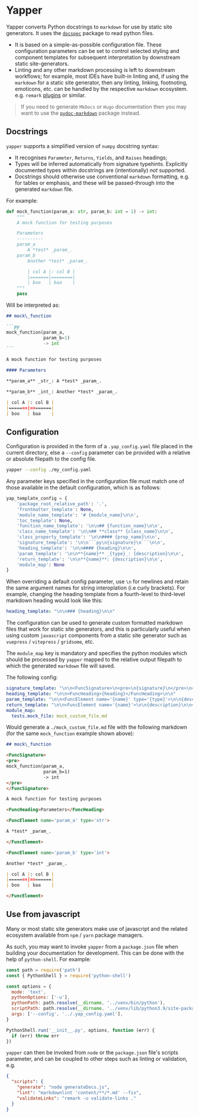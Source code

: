 # Yapper

Yapper converts Python docstrings to `markdown` for use by static site generators. It uses the [`docspec`](https://github.com/NiklasRosenstein/docspec) package to read python files.
- It is based on a simple-as-possible configuration file. These configuration parameters can be set to control selected styling and component templates for subsequent interpretation by downstream static site-generators.
- Linting and any other markdown processing is left to downstream workflows; for example, most IDEs have built-in linting and, if using the `markdown` for a static site generator, then any linting, linking, footnoting, emoticons, etc. can be handled by the respective `markdown` ecosystem. e.g. `remark` [plugins](https://github.com/remarkjs/remark/blob/main/doc/plugins.md) or similar.

> If you need to generate `MkDocs` or `Hugo` documentation then you may want to use the [`pydoc-markdown`](https://github.com/NiklasRosenstein/pydoc-markdown) package instead.

## Docstrings

`yapper` supports a simplified version of `numpy` docstring syntax:
- It recognises `Parameter`, `Returns`, `Yields`, and `Raises` headings;
- Types will be inferred automatically from signature typehints. Explicitly documented types within docstrings are (intentionally) *not* supported.
- Docstrings should otherwise use conventional `markdown` formatting, e.g. for tables or emphasis, and these will be passed-through into the generated `markdown` file.

For example:
```python
def mock_function(param_a: str, param_b: int = 1) -> int:
    """
    A mock function for testing purposes

    Parameters
    ----------
    param_a
        A *test* _param_.
    param_b
        Another *test* _param_.

        | col A |: col B |
        |=======|========|
        | boo   | baa    |
    """
    pass
```

Will be interpreted as:
````markdown
## mock\_function

```py
mock_function(param_a,
              param_b=1)
              -> int
```

A mock function for testing purposes

#### Parameters

**param_a** _str_: A *test* _param_.

**param_b** _int_: Another *test* _param_.

| col A |: col B |
|=======|========|
| boo   | baa    |
````

## Configuration

Configuration is provided in the form of a `.yap_config.yaml` file placed in the current directory, else a `--config` parameter can be provided with a relative or absolute filepath to the config file.

```bash
yapper --config ./my_config.yaml
```

Any parameter keys specified in the configuration file must match one of those available in the default configuration, which is as follows:

```python
yap_template_config = {
    'package_root_relative_path': '.',
    'frontmatter_template': None,
    'module_name_template': '# {module_name}\n\n',
    'toc_template': None,
    'function_name_template': '\n\n## {function_name}\n\n',
    'class_name_template': '\n\n## **class** {class_name}\n\n',
    'class_property_template': '\n\n#### {prop_name}\n\n',
    'signature_template': '\n\n```py\n{signature}\n```\n\n',
    'heading_template': '\n\n#### {heading}\n\n',
    'param_template': '\n\n**{name}** _{type}_: {description}\n\n',
    'return_template': '\n\n**{name}**: {description}\n\n',
    'module_map': None
}
```

When overriding a default config parameter, use `\n` for newlines and retain the same argument names for string interoplation (i.e curly brackets). For example, changing the heading template from a fourth-level to third-level markdown heading would look like this:

```yaml
heading_template: "\n\n### {heading}\n\n"
```

The configuration can be used to generate custom formatted markdown files that work for static site generators, and this is particularly useful when using custom `javascript` components from a static site generator such as `vuepress` / `vitepress` / `gridsome`, etc.

The `module_map` key is mandatory and specifies the python modules which should be processed by `yapper` mapped to the relative output filepath to which the generated `markdown` file will saved.

The following config:

```yaml
signature_template: "\n\n<FuncSignature>\n<pre>\n{signature}\n</pre>\n</FuncSignature>\n\n"
heading_template: "\n\n<FuncHeading>{heading}</FuncHeading>\n\n"
param_template: "\n\n<FuncElement name='{name}' type='{type}'>\n\n{description}\n\n</FuncElement>\n\n"
return_template: "\n\n<FuncElement name='{name}'>\n\n{description}\n\n</FuncElement>\n\n"
module_map:
  tests.mock_file: mock_custom_file.md
```

Would generate a `./mock_custom_file.md` file with the following markdown (for the same `mock_function` example shown above):
```markdown
## mock\_function

<FuncSignature>
<pre>
mock_function(param_a,
              param_b=1)
              -> int
</pre>
</FuncSignature>

A mock function for testing purposes

<FuncHeading>Parameters</FuncHeading>

<FuncElement name='param_a' type='str'>

A *test* _param_.

</FuncElement>

<FuncElement name='param_b' type='int'>

Another *test* _param_.

| col A |: col B |
|=======|========|
| boo   | baa    |

</FuncElement>
```

## Use from javascript

Many or most static site generators make use of javascript and the related ecosystem available from `npm` / `yarn` package managers.

As such, you may want to invoke `yapper` from a `package.json` file when building your documentation for development. This can be done with the help of `python-shell`. For example:

```js
const path = require('path')
const { PythonShell } = require('python-shell')

const options = {
  mode: 'text',
  pythonOptions: ['-u'],
  pythonPath: path.resolve(__dirname, '../venv/bin/python'),
  scriptPath: path.resolve(__dirname, '../venv/lib/python3.9/site-packages/yapper'),
  args: ['--config', '../.yap_config.yaml'],
}

PythonShell.run('__init__.py', options, function (err) {
  if (err) throw err
})

```

`yapper` can then be invoked from `node` or the `package.json` file's scripts parameter, and can be coupled to other steps such as linting or validation, e.g.
```json
{
  "scripts": {
    "generate": "node generateDocs.js",
    "lint": "markdownlint 'content/**/*.md' --fix",
    "validateLinks": "remark -u validate-links ."
  }
}
```